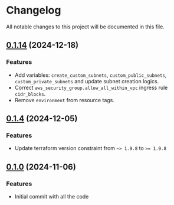 # Changelog

All notable changes to this project will be documented in this file.

## [0.1.14]() (2024-12-18)
### Features
* Add variables: `create_custom_subnets`, `custom_public_subnets`, `custom_private_subnets` and update subnet creation logics.
* Correct `aws_security_group.allow_all_within_vpc` ingress rule `cidr_blocks`.
* Remove `environment` from resource tags.

## [0.1.4]() (2024-12-05)
### Features
* Update terraform version constraint from `~> 1.9.8` to `>= 1.9.8` 

## [0.1.0]() (2024-11-06)
### Features
* Initial commit with all the code


